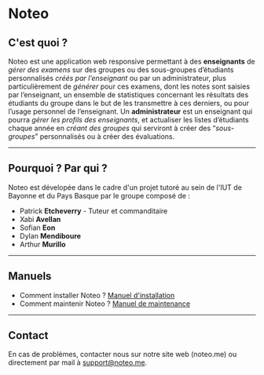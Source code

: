 # Noteo
## C'est quoi ?
Noteo est une application web responsive permettant à des **enseignants** de *gérer des examens* sur des groupes ou des sous-groupes d’étudiants personnalisés *créés par l’enseignant* ou par un administrateur, plus particulièrement de *générer* pour ces examens, dont les notes sont saisies par l’enseignant, un ensemble de statistiques concernant les résultats des étudiants du groupe dans le but de les transmettre à ces derniers, ou pour l’usage personnel de l’enseignant. Un **administrateur** est un enseignant qui pourra *gérer les profils des enseignants*, et actualiser les listes d’étudiants chaque année en *créant des groupes* qui serviront à créer des “*sous-groupes*” personnalisés ou à créer des évaluations.
***
## Pourquoi ? Par qui ?
Noteo est dévelopée dans le cadre d'un projet tutoré au sein de l'IUT de Bayonne
et du Pays Basque par le groupe composé de :
  - Patrick **Etcheverry** - Tuteur et commanditaire
  - Xabi **Avellan**
  - Sofian **Eon**
  - Dylan **Mendiboure**
  - Arthur **Murillo**
***
## Manuels
 - Comment installer Noteo ? [Manuel d'installation](https://nextcloud.dylanmendiboure.fr/index.php/s/xoNp3mYdAZBy8FY)
 - Comment maintenir Noteo ? [Manuel de maintenance](https://nextcloud.dylanmendiboure.fr/index.php/s/MPzbBC5r4MfPL3G)
***
## Contact
En cas de problèmes, contacter nous sur notre site web (noteo.me) ou directement par mail à support@noteo.me.
